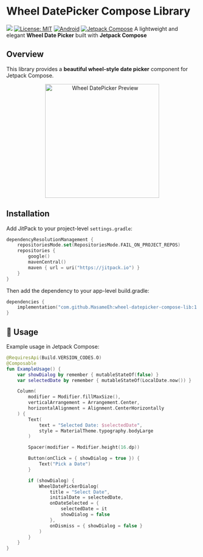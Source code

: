 # Wheel DatePicker Compose Library
[![](https://jitpack.io/v/MasameEh/wheel-datepicker-compose-lib.svg)](https://jitpack.io/#MasameEh/wheel-datepicker-compose-lib)
[![License: MIT](https://img.shields.io/badge/License-MIT-yellow.svg)](https://opensource.org/licenses/MIT)
[![Android](https://img.shields.io/badge/Platform-Android-green.svg)](https://developer.android.com/)
[![Jetpack Compose](https://img.shields.io/badge/Built%20With-Jetpack%20Compose-blue.svg)](https://developer.android.com/jetpack/compose)
A lightweight and elegant **Wheel Date Picker** built with **Jetpack Compose**


## Overview
This library provides a **beautiful wheel-style date picker** component for Jetpack Compose.
<p align="center">
  <img src="https://github.com/user-attachments/assets/c0825fc7-6737-4b81-a6b8-58263c6b65a6" alt="Wheel DatePicker Preview" width="300"/>
</p>


## Installation
Add JitPack to your project-level `settings.gradle`:
```kotlin
dependencyResolutionManagement {
    repositoriesMode.set(RepositoriesMode.FAIL_ON_PROJECT_REPOS)
    repositories {
        google()
        mavenCentral()
        maven { url = uri("https://jitpack.io") }
    }
}
```
Then add the dependency to your app-level build.gradle:
```kotlin
dependencies {
    implementation("com.github.MasameEh:wheel-datepicker-compose-lib:1.0.2")
}
```
## 🧩 Usage
Example usage in Jetpack Compose:

```kotlin
@RequiresApi(Build.VERSION_CODES.O)
@Composable
fun ExampleUsage() {
    var showDialog by remember { mutableStateOf(false) }
    var selectedDate by remember { mutableStateOf(LocalDate.now()) }

    Column(
        modifier = Modifier.fillMaxSize(),
        verticalArrangement = Arrangement.Center,
        horizontalAlignment = Alignment.CenterHorizontally
    ) {
        Text(
            text = "Selected Date: $selectedDate",
            style = MaterialTheme.typography.bodyLarge
        )

        Spacer(modifier = Modifier.height(16.dp))

        Button(onClick = { showDialog = true }) {
            Text("Pick a Date")
        }

        if (showDialog) {
            WheelDatePickerDialog(
                title = "Select Date",
                initialDate = selectedDate,
                onDateSelected = {
                    selectedDate = it
                    showDialog = false
                },
                onDismiss = { showDialog = false }
            )
        }
    }
}
```
